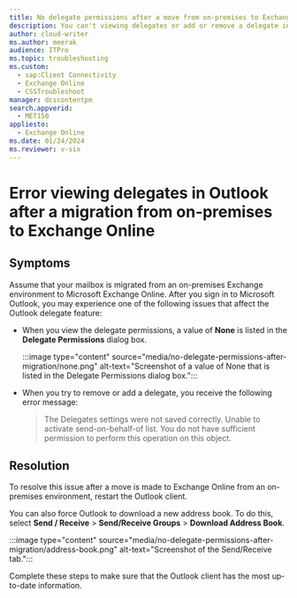 ```yaml
---
title: No delegate permissions after a move from on-premises to Exchange Online
description: You can't viewing delegates or add or remove a delegate in Outlook after a migration from on-premises to Exchange Online.
author: cloud-writer
ms.author: meerak
audience: ITPro
ms.topic: troubleshooting
ms.custom: 
  - sap:Client Connectivity
  - Exchange Online
  - CSSTroubleshoot
manager: dcscontentpm
search.appverid: 
  - MET150
appliesto: 
  - Exchange Online
ms.date: 01/24/2024
ms.reviewer: v-six
---
```

# Error viewing delegates in Outlook after a migration from on-premises to Exchange Online

## Symptoms

Assume that your mailbox is migrated from an on-premises Exchange environment to Microsoft Exchange Online. After you sign in to Microsoft Outlook, you may experience one of the following issues that affect the Outlook delegate feature:

- When you view the delegate permissions, a value of **None** is listed in the **Delegate Permissions** dialog box.

   :::image type="content" source="media/no-delegate-permissions-after-migration/none.png" alt-text="Screenshot of a value of None that is listed in the Delegate Permissions dialog box.":::

- When you try to remove or add a delegate, you receive the following error message:

  > The Delegates settings were not saved correctly. Unable to activate send-on-behalf-of list. You do not have sufficient permission to perform this operation on this object.

## Resolution

To resolve this issue after a move is made to Exchange Online from an on-premises environment, restart the Outlook client.

You can also force Outlook to download a new address book. To do this, select **Send / Receive** > **Send/Receive Groups** > **Download Address Book**.

:::image type="content" source="media/no-delegate-permissions-after-migration/address-book.png" alt-text="Screenshot of the Send/Receive tab.":::

Complete these steps to make sure that the Outlook client has the most up-to-date information.
